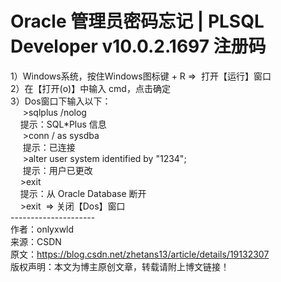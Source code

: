 # Oracle 管理员密码忘记 | PLSQL Developer v10.0.2.1697 注册码

1）Windows系统，按住Windows图标键 + R =>  打开【运行】窗口<br />2）在【打开(o)】中输入 cmd，点击确定<br />3）Dos窗口下输入以下：<br />     >sqlplus /nolog<br />    提示：SQL*Plus 信息<br />     >conn / as sysdba<br />     提示：已连接<br />     >alter user system identified by "1234";<br />     提示：用户已更改<br />    >exit<br />    提示：从 Oracle Database 断开<br />    >exit  => 关闭【Dos】窗口<br />---------------------  <br />作者：onlyxwld  <br />来源：CSDN  <br />原文：https://blog.csdn.net/zhetans13/article/details/19132307  <br />版权声明：本文为博主原创文章，转载请附上博文链接！
